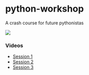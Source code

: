 # python-workshop
A crash course for future pythonistas


[![](http://mybinder.org/badge.svg)](http://mybinder.org/repo/Shiphero/python-workshop)


### Videos

- [Session 1](https://drive.google.com/file/d/1XPu-oGs2KOaCchvs9Fdn_9vo7urxdXW4/view) 
- [Session 2](https://drive.google.com/file/d/1A7jvx_AKf6jOTArPWO9HfqA8dYBDtqyl/view?usp=sharing)
- [Session 3](https://drive.google.com/file/d/11WQ9kJvKwtP14EDSZPqk6lEvqp0qeJiJ/view?usp=sharing)